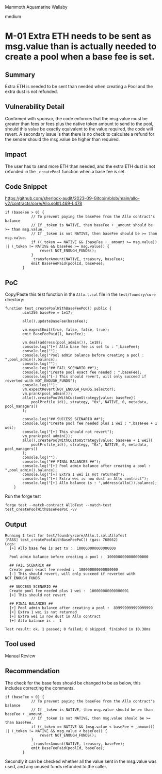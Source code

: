 Mammoth Aquamarine Wallaby

medium

# M-01 Extra ETH needs to be sent as msg.value than is actually needed to create a pool when a base fee is set.
## Summary
Extra ETH is needed to be sent than needed when creating a Pool and the extra dust is not refunded.

## Vulnerability Detail
Confirmed with sponsor, the code enforces that the msg.value must be greater than fees or fees plus the native token amount to send to the pool, should this value be exactly equivalent to the value required, the code will revert. A secondary issue is that there is no check to calculate a refund for the sender should the msg.value be higher than required.

## Impact
The user has to send more ETH than needed, and the extra ETH dust is not refunded in the `_createPool` function when a base fee is set.

## Code Snippet
https://github.com/sherlock-audit/2023-09-Gitcoin/blob/main/allo-v2/contracts/core/Allo.sol#L469-L478

```solidity
if (baseFee > 0) {
            // To prevent paying the baseFee from the Allo contract's balance
            // If _token is NATIVE, then baseFee + _amount should be >= than msg.value.
            // If _token is not NATIVE, then baseFee should be >= than msg.value.
            if ((_token == NATIVE && (baseFee + _amount >= msg.value)) || (_token != NATIVE && baseFee >= msg.value)) {
                revert NOT_ENOUGH_FUNDS();
            }
            _transferAmount(NATIVE, treasury, baseFee);
            emit BaseFeePaid(poolId, baseFee);
        }
```

## PoC
Copy/Paste this test function in the `Allo.t.sol` file in the `test/foundry/core` directory:
```solidity
function test_createPoolWithBaseFeePoC() public {
        uint256 baseFee = 1e17;

        allo().updateBaseFee(baseFee);

        vm.expectEmit(true, false, false, true);
        emit BaseFeePaid(1, baseFee);

        vm.deal(address(pool_admin()), 1e18);
        console.log("[+] Allo base fee is set to : ",baseFee);
        console.log("");
        console.log("Pool admin balance before creating a pool : ",pool_admin().balance);
        console.log("");
        console.log("## FAIL SCENARIO ##");
        console.log("Create pool exact fee needed : ",baseFee);
        console.log("[-] This should revert, will only succeed if reverted with NOT_ENOUGH_FUNDS");
        console.log("");
        vm.expectRevert(NOT_ENOUGH_FUNDS.selector);
        vm.prank(pool_admin());
        allo().createPoolWithCustomStrategy{value: baseFee}(
            poolProfile_id(), strategy, "0x", NATIVE, 0, metadata, pool_managers()
        );

        console.log("## SUCCESS SCENARIO ##");
        console.log("Create pool fee needed plus 1 wei : ",baseFee + 1 wei);
        console.log("[+] This should not revert");
        vm.prank(pool_admin());
        allo().createPoolWithCustomStrategy{value: baseFee + 1 wei}(
            poolProfile_id(), strategy, "0x", NATIVE, 0, metadata, pool_managers()
        );
        console.log("");
        console.log("## FINAL BALANCES ##");
        console.log("[+] Pool admin balance after creating a pool : ",pool_admin().balance);
        console.log("[+] Extra 1 wei is not returned");
        console.log("[+] Extra wei is now dust in Allo contract");
        console.log("[+] Allo balance is : ",address(allo()).balance);
    }
```
Run the forge test 
```text
forge test --match-contract AlloTest --match-test test_createPoolWithBaseFeePoC -vv
```
## Output
```text
Running 1 test for test/foundry/core/Allo.t.sol:AlloTest
[PASS] test_createPoolWithBaseFeePoC() (gas: 768662)
Logs:
  [+] Allo base fee is set to :  100000000000000000
  
  Pool admin balance before creating a pool :  1000000000000000000
  
  ## FAIL SCENARIO ##
  Create pool exact fee needed :  100000000000000000
  [-] This should revert, will only succeed if reverted with NOT_ENOUGH_FUNDS
  
  ## SUCCESS SCENARIO ##
  Create pool fee needed plus 1 wei :  100000000000000001
  [+] This should not revert
  
  ## FINAL BALANCES ##
  [+] Pool admin balance after creating a pool :  899999999999999999
  [+] Extra 1 wei is not returned
  [+] Extra wei is now dust in Allo contract
  [+] Allo balance is :  1

Test result: ok. 1 passed; 0 failed; 0 skipped; finished in 10.38ms
```
## Tool used

Manual Review

## Recommendation
The check for the base fees should be changed to be as below, this includes correcting the comments.
```solidity
if (baseFee > 0) {
            // To prevent paying the baseFee from the Allo contract's balance
            // If _token is NATIVE, then msg.value should be >= than baseFee + _amount.
            // If _token is not NATIVE, then msg.value should be >= than baseFee.
            if ((_token == NATIVE && (msg.value < baseFee + _amount)) || (_token != NATIVE && msg.value < baseFee)) {
                revert NOT_ENOUGH_FUNDS();
            }
            _transferAmount(NATIVE, treasury, baseFee);
            emit BaseFeePaid(poolId, baseFee);
        }
```
Secondly it can be checked whether all the value sent in the msg.value was used, and any unused funds refunded to the caller.